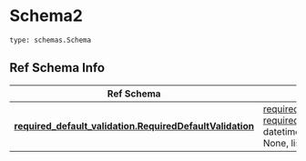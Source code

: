 # Schema2
```
type: schemas.Schema
```

## Ref Schema Info
Ref Schema | Input Type | Output Type
---------- | ---------- | -----------
[**required_default_validation.RequiredDefaultValidation**](../../../../../../../components/schema/required_default_validation.md) | [required_default_validation.RequiredDefaultValidationDictInput](../../../../../../../components/schema/required_default_validation.md#requireddefaultvalidationdictinput), [required_default_validation.RequiredDefaultValidationDict](../../../../../../../components/schema/required_default_validation.md#requireddefaultvalidationdict), str, datetime.date, datetime.datetime, uuid.UUID, int, float, bool, None, list, tuple, bytes, io.FileIO, io.BufferedReader | [required_default_validation.RequiredDefaultValidationDict](../../../../../../../components/schema/required_default_validation.md#requireddefaultvalidationdict), str, float, int, bool, None, tuple, bytes, io.FileIO

